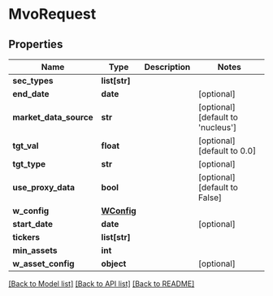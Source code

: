 # MvoRequest

## Properties
Name | Type | Description | Notes
------------ | ------------- | ------------- | -------------
**sec_types** | **list[str]** |  | 
**end_date** | **date** |  | [optional] 
**market_data_source** | **str** |  | [optional] [default to 'nucleus']
**tgt_val** | **float** |  | [optional] [default to 0.0]
**tgt_type** | **str** |  | [optional] 
**use_proxy_data** | **bool** |  | [optional] [default to False]
**w_config** | [**WConfig**](WConfig.md) |  | 
**start_date** | **date** |  | [optional] 
**tickers** | **list[str]** |  | 
**min_assets** | **int** |  | 
**w_asset_config** | **object** |  | [optional] 

[[Back to Model list]](../README.md#documentation-for-models) [[Back to API list]](../README.md#documentation-for-api-endpoints) [[Back to README]](../README.md)


